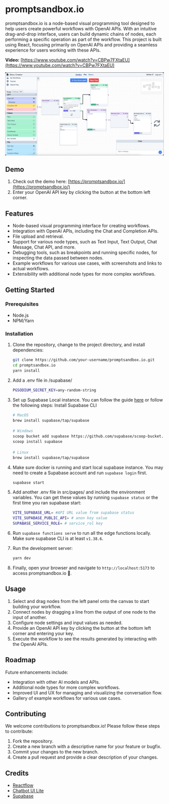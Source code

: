 # promptsandbox.io

promptsandbox.io is a node-based visual programming tool designed to help users create powerful workflows with OpenAI APIs. With an intuitive drag-and-drop interface, users can build dynamic chains of nodes, each performing a specific operation as part of the workflow. This project is built using React, focusing primarily on OpenAI APIs and providing a seamless experience for users working with these APIs.

**Video:** [https://www.youtube.com/watch?v=CBPw7FXtaEU](https://www.youtube.com/watch?v=CBPw7FXtaEU)

![Promptsandbox dashboard](./public/promptsandbox.png)

## Demo

1. Check out the demo here: [https://promptsandbox.io/](https://promptsandbox.io/)
2. Enter your OpenAI API key by clicking the button at the bottom left corner.

## Features

- Node-based visual programming interface for creating workflows.
- Integration with OpenAI APIs, including the Chat and Completion APIs.
- File upload and retrieval.
- Support for various node types, such as Text Input, Text Output, Chat Message, Chat API, and more.
- Debugging tools, such as breakpoints and running specific nodes, for inspecting the data passed between nodes.
- Example workflows for various use cases, with screenshots and links to actual workflows.
- Extensibility with additional node types for more complex workflows.

## Getting Started

### Prerequisites

- Node.js
- NPM/Yarn

### Installation

1. Clone the repository, change to the project directory, and install dependencies:

    ```bash
    git clone https://github.com/your-username/promptsandbox.io.git
    cd promptsandbox.io
    yarn install
    ```

2. Add a .env file in /supabase/

    ```bash
    PGSODIUM_SECRET_KEY=any-random-string
    ```

3. Set up Supabase Local instance. You can follow the guide [here](https://supabase.com/docs/guides/cli) or follow the following steps: Install Supabase CLI

    ```bash
    # MacOS
    brew install supabase/tap/supabase

    # Windows
    scoop bucket add supabase https://github.com/supabase/scoop-bucket.git
    scoop install supabase

    # Linux
    brew install supabase/tap/supabase
    ```

4. Make sure docker is running and start local supabase instance. You may need to create a Supabase account and run `supabase login` first.

    ```bash
    supabase start
    ```

5. Add another .env file in src/pages/ and include the environment variables. You can get these values by running `supabase status` or the first time you ran supabase start:

    ```bash
    VITE_SUPABASE_URL= #API URL value from supabase status
    VITE_SUPABASE_PUBLIC_API= # anon key value
    SUPABASE_SERVICE_ROLE= # service_rol key
    ```

6. Run `supabase functions serve` to run all the edge functions locally. Make sure supabase CLI is at least `v1.38.6`.

7. Run the development server:

    ```bash
    yarn dev
    ```

8. Finally, open your browser and navigate to `http://localhost:5173` to access promptsandbox.io 🎉.

## Usage

1. Select and drag nodes from the left panel onto the canvas to start building your workflow.
2. Connect nodes by dragging a line from the output of one node to the input of another.
3. Configure node settings and input values as needed.
4. Provide an OpenAI API key by clicking the button at the bottom left corner and entering your key.
5. Execute the workflow to see the results generated by interacting with the OpenAI APIs.

## Roadmap

Future enhancements include:

- Integration with other AI models and APIs.
- Additional node types for more complex workflows.
- Improved UI and UX for managing and visualizing the conversation flow.
- Gallery of example workflows for various use cases.

## Contributing

We welcome contributions to promptsandbox.io! Please follow these steps to contribute:

1. Fork the repository.
2. Create a new branch with a descriptive name for your feature or bugfix.
3. Commit your changes to the new branch.
4. Create a pull request and provide a clear description of your changes.

## Credits

- [Reactflow](https://github.com/wbkd/react-flow)
- [Chatbot UI Lite](https://github.com/mckaywrigley/chatbot-ui-lite)
- [Supabase](https://supabase.io/)